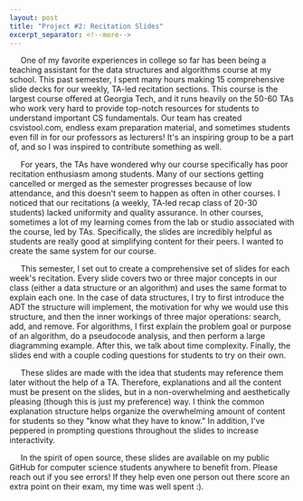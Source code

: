 ```yaml
---
layout: post
title: "Project #2: Recitation Slides"
excerpt_separator: <!--more-->
---
```

&nbsp;&nbsp;&nbsp;&nbsp; One of my favorite experiences in college so far has been being a teaching assistant for the data structures and algorithms course at my school. This past semester, I spent many hours making 15 comprehensive slide decks for our weekly, TA-led recitation sections. <!--more--> This course is the largest course offered at Georgia Tech, and it runs heavily on the 50-60 TAs who work very hard to provide top-notch resources for students to understand important CS fundamentals. Our team has created csvistool.com, endless exam preparation material, and sometimes students even fill in for our professors as lecturers! It's an inspiring group to be a part of, and so I was inspired to contribute something as well. 

&nbsp;&nbsp;&nbsp;&nbsp; For years, the TAs have wondered why our course specifically has poor recitation enthusiasm among students. Many of our sections getting cancelled or merged as the semester progresses because of low attendance, and this doesn't seem to happen as often in other courses. I noticed that our recitations (a weekly, TA-led recap class of 20-30 students) lacked uniformity and quality assurance. In other courses, sometimes a lot of my learning comes from the lab or studio associated with the course, led by TAs. Specifically, the slides are incredibly helpful as students are really good at simplifying content for their peers. I wanted to create the same system for our course. 
	
&nbsp;&nbsp;&nbsp;&nbsp; This semester, I set out to create a comprehensive set of slides for each week's recitation. Every slide covers two or three major concepts in our class (either a data structure or an algorithm) and uses the same format to explain each one. In the case of data structures, I try to first introduce the ADT the structure will implement, the motivation for why we would use this structure, and then the inner workings of three major operations: search, add, and remove. For algorithms, I first explain the problem goal or purpose of an algorithm, do a pseudocode analysis, and then perform a large diagramming example. After this, we talk about time complexity. Finally, the slides end with a couple coding questions for students to try on their own.  
	
&nbsp;&nbsp;&nbsp;&nbsp; These slides are made with the idea that students may reference them later without the help of a TA. Therefore, explanations and all the content must be present on the slides, but in a non-overwhelming and aesthetically pleasing (though this is just my preference) way. I think the common explanation structure helps organize the overwhelming amount of content for students so they "know what they have to know." In addition, I've peppered in prompting questions throughout the slides to increase interactivity. 

&nbsp;&nbsp;&nbsp;&nbsp; In the spirit of open source, these slides are available on my public GitHub for computer science students anywhere to benefit from. Please reach out if you see errors! If they help even one person out there score an extra point on their exam, my time was well spent :). 